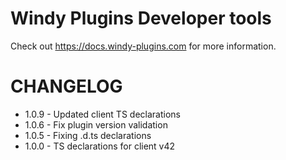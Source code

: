 # Windy Plugins Developer tools

Check out https://docs.windy-plugins.com for more information.

# CHANGELOG

-   1.0.9 - Updated client TS declarations
-   1.0.6 - Fix plugin version validation
-   1.0.5 - Fixing .d.ts declarations
-   1.0.0 - TS declarations for client v42
